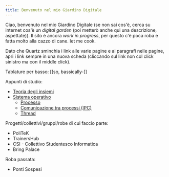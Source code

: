 ```yaml
---
title: Benvenuto nel mio Giardino Digitale
---
```

Ciao, benvenuto nel mio Giardino Digitale (se non sai cos'è, cerca su internet cos'è un _digital garden_ (poi metterò anche qui una descrizione, aspettate)).
Il sito è ancora _work in progress_, per questo c'è poca roba e fatta molto alla cazzo di cane. let me cook.

Dato che Quartz sminchia i link alle varie pagine e ai paragrafi nelle pagine, apri i link sempre in una nuova scheda (cliccando sul link non col click sinistro ma con il middle click).

Tablature per basso: [[so, bassically-]]

Appunti di studio:
- [Teoria degli insiemi](Teoria%20degli%20insiemi.md)
- [Sistema operativo](private/Sistema%20operativo.md)
	- [Processo](Processo.md)
	- [Comunicazione tra processi (IPC)](Comunicazione%20tra%20processi%20(IPC).md)
	- [Thread](Thread.md)

Progetti/collettivi/gruppi/robe di cui faccio parte:
- PoliTeK
- TrainersHub
- CSI - Collettivo Studentesco Informatica
- Bring Palace

Roba passata:
- Ponti Sospesi